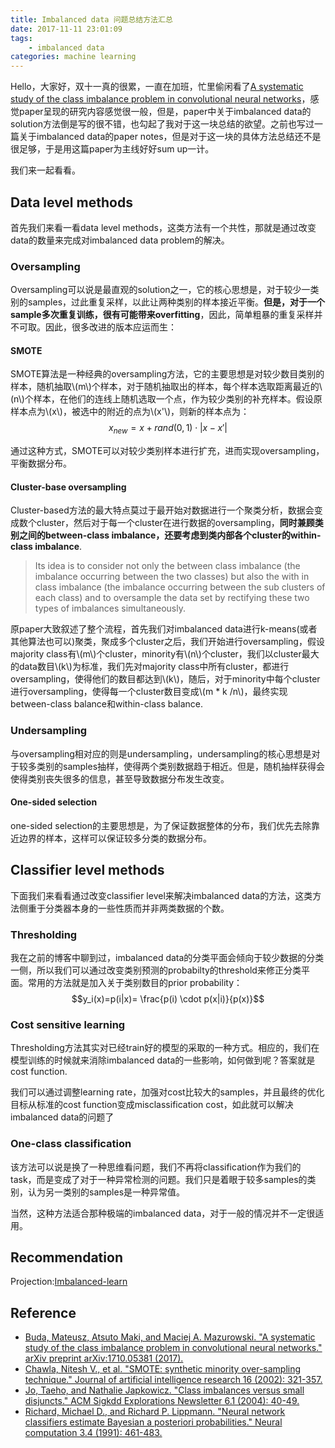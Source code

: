 ```yaml
---
title: Imbalanced data 问题总结方法汇总
date: 2017-11-11 23:01:09
tags:
	- imbalanced data
categories: machine learning
---
```

Hello，大家好，双十一真的很累，一直在加班，忙里偷闲看了[A systematic study of the class imbalance  problem in convolutional neural networks](https://arxiv.org/pdf/1710.05381.pdf)，感觉paper呈现的研究内容感觉很一般，但是，paper中关于imbalanced data的solution方法倒是写的很不错，也勾起了我对于这一块总结的欲望。之前也写过一篇关于imbalanced data的paper notes，但是对于这一块的具体方法总结还不是很足够，于是用这篇paper为主线好好sum up一计。

我们来一起看看。
<!--more-->
## Data level methods
首先我们来看一看data level methods，这类方法有一个共性，那就是通过改变data的数量来完成对imbalanced data problem的解决。
### Oversampling
Oversampling可以说是最直观的solution之一，它的核心思想是，对于较少一类别的samples，过此重复采样，以此让两种类别的样本接近平衡。**但是，对于一个sample多次重复训练，很有可能带来overfitting**，因此，简单粗暴的重复采样并不可取。因此，很多改进的版本应运而生：
#### SMOTE
SMOTE算法是一种经典的oversampling方法，它的主要思想是对较少数目类别的样本，随机抽取\\(m\\)个样本，对于随机抽取出的样本，每个样本选取距离最近的\\(n\\)个样本，在他们的连线上随机选取一个点，作为较少类别的补充样本。假设原样本点为\\(x\\)，被选中的附近的点为\\(x'\\)，则新的样本点为：
$$x_{new}= x + rand(0,1) \cdot |x-x'|$$

通过这种方式，SMOTE可以对较少类别样本进行扩充，进而实现oversampling，平衡数据分布。
#### Cluster-base oversampling
Cluster-based方法的最大特点莫过于最开始对数据进行一个聚类分析，数据会变成数个cluster，然后对于每一个cluster在进行数据的oversampling，**同时兼顾类别之间的between-class imbalance，还要考虑到类内部各个cluster的within-class imbalance**.
> Its idea is to consider not only the between class imbalance (the imbalance occurring between the two classes) but also the with in class imbalance (the imbalance occurring between the sub clusters of each class) and to oversample the data set by rectifying these two types of imbalances simultaneously.

原paper大致叙述了整个流程，首先我们对imbalanced data进行k-means(或者其他算法也可以)聚类，聚成多个cluster之后，我们开始进行oversampling，假设majority class有\\(m\\)个cluster，minority有\\(n\\)个cluster，我们以cluster最大的data数目\\(k\\)为标准，我们先对majority class中所有cluster，都进行oversampling，使得他们的数目都达到\\(k\\)，随后，对于minority中每个cluster进行oversampling，使得每一个cluster数目变成\\(m * k /n\\)，最终实现between-class balance和within-class balance.

### Undersampling
与oversampling相对应的则是undersampling，undersampling的核心思想是对于较多类别的samples抽样，使得两个类别数据趋于相近。但是，随机抽样获得会使得类别丧失很多的信息，甚至导致数据分布发生改变。
#### One-sided selection
one-sided selection的主要思想是，为了保证数据整体的分布，我们优先去除靠近边界的样本，这样可以保证较多分类的数据分布。

## Classifier level methods
下面我们来看看通过改变classifier level来解决imbalanced data的方法，这类方法侧重于分类器本身的一些性质而并非两类数据的个数。
### Thresholding
我在之前的博客中聊到过，imbalanced data的分类平面会倾向于较少数据的分类一侧，所以我们可以通过改变类别预测的probabilty的threshold来修正分类平面。常用的方法就是加入关于类别数目的prior probability：
$$y_i(x)=p(i|x)= \frac{p(i) \cdot p(x|i)}{p(x)}$$
### Cost sensitive learning
Thresholding方法其实对已经train好的模型的采取的一种方式。相应的，我们在模型训练的时候就来消除imbalanced data的一些影响，如何做到呢？答案就是cost function.

我们可以通过调整learning rate，加强对cost比较大的samples，并且最终的优化目标从标准的cost function变成misclassification cost，如此就可以解决imbalanced data的问题了
### One-class classification
该方法可以说是换了一种思维看问题，我们不再将classification作为我们的task，而是变成了对于一种异常检测的问题。我们只是着眼于较多samples的类别，认为另一类别的samples是一种异常值。

当然，这种方法适合那种极端的imbalanced data，对于一般的情况并不一定很适用。

## Recommendation
Projection:[Imbalanced-learn](https://github.com/scikit-learn-contrib/imbalanced-learn)

## Reference
* [Buda, Mateusz, Atsuto Maki, and Maciej A. Mazurowski. "A systematic study of the class imbalance problem in convolutional neural networks." arXiv preprint arXiv:1710.05381 (2017).](https://arxiv.org/pdf/1710.05381.pdf)
* [Chawla, Nitesh V., et al. "SMOTE: synthetic minority over-sampling technique." Journal of artificial intelligence research 16 (2002): 321-357.](https://www.jair.org/media/953/live-953-2037-jair.pdf)
* [Jo, Taeho, and Nathalie Japkowicz. "Class imbalances versus small disjuncts." ACM Sigkdd Explorations Newsletter 6.1 (2004): 40-49.](http://sci2s.ugr.es/keel/pdf/specific/articulo/jo.pdf)
* [Richard, Michael D., and Richard P. Lippmann. "Neural network classifiers estimate Bayesian a posteriori probabilities." Neural computation 3.4 (1991): 461-483.](http://www.ee.iisc.ac.in/new/people/faculty/prasantg/downloads/NeuralNetworksPosteriors_Lippmann1991.pdf)
